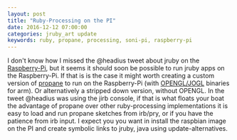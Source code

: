 ```yaml
---
layout: post
title: "Ruby-Processing on the PI"
date: 2016-12-12 07:00:00
categories: jruby_art update
keywords: ruby, propane, processing, soni-pi, raspberry-pi
---
```

I don't know how I missed the @headius tweet about jruby on the [Raspberry-Pi][tweet], but it seems it should soon be possible to run jruby apps on the Raspberry-Pi. If that is is the case it might worth creating a custom version of [propane][propane] to run on the Raspberry-Pi (with [OPENGL/JOGL][arm] binaries for arm). Or alternatively a stripped down version, without OPENGL. In the tweet @headius was using the jirb console, if that is what floats your boat the advantage of propane over other ruby-processing implementations it is easy to load and run propane sketches from irb/pry, or if you have the patience from irb input. I expect you you want in install the raspbian image on the PI and create symbolic links to jruby, java using update-alternatives.

[tweet]:https://twitter.com/monkstoneT/status/808205882140061696
[propane]:https://github.com/ruby-processing/propane
[arm]:https://github.com/processing/processing/tree/master/core/library
